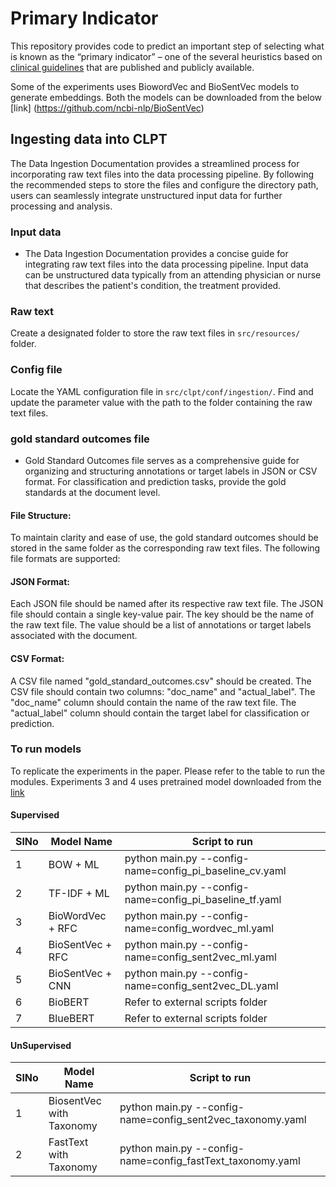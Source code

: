 # Primary Indicator
This repository provides code to predict an important step of selecting
what is known as the “primary indicator” – one
of the several heuristics based on [clinical guidelines](https://www.evicore.com/-/media/files/evicore/clinical-guidelines/solution/cardiology-and-radiology/2020/evicore_spine_eff021420_pub101519_upd012920.pdf) that are published and publicly available.

Some of the experiments uses BiowordVec and BioSentVec models to generate embeddings. Both the models can be downloaded from the below [link] (https://github.com/ncbi-nlp/BioSentVec)


## Ingesting data into CLPT
The Data Ingestion Documentation provides a streamlined process for incorporating raw text files into the data processing pipeline. By following the recommended steps to store the files and configure the directory path, users can seamlessly integrate unstructured input data for further processing and analysis.

### Input data 
- The Data Ingestion Documentation provides a concise guide for integrating raw text files into the data processing pipeline.  Input data can be unstructured data typically from an attending physician or nurse that describes the patient's condition, the treatment provided.

### Raw text
Create a designated folder to store the raw text files in `src/resources/` folder.

### Config file
Locate the YAML configuration file in `src/clpt/conf/ingestion/`.
Find and update the parameter value with the path to the folder containing the raw text files.


### gold standard outcomes file
- Gold Standard Outcomes file serves as a comprehensive guide for organizing and structuring annotations or target labels in JSON or CSV format. For classification and prediction tasks, provide the gold standards at the document level.

#### File Structure:
To maintain clarity and ease of use, the gold standard outcomes should be stored in the same folder as the corresponding raw text files. The following file formats are supported:

#### JSON Format:
Each JSON file should be named after its respective raw text file.
The JSON file should contain a single key-value pair.
The key should be the name of the raw text file.
The value should be a list of annotations or target labels associated with the document.

#### CSV Format:
A CSV file named "gold_standard_outcomes.csv" should be created.
The CSV file should contain two columns: "doc_name" and "actual_label".
The "doc_name" column should contain the name of the raw text file.
The "actual_label" column should contain the target label for classification or prediction.

### To run models
To replicate the experiments in the paper. Please refer to the table to run the modules. Experiments 3 and 4 uses pretrained model downloaded from the [link](https://github.com/ncbi-nlp/BioSentVec)
#### Supervised

| SlNo  | Model Name  | Script to run  |
|-----------|-----------|-----------|
|1|BOW + ML | python main.py  --config-name=config_pi_baseline_cv.yaml |
|2|TF-IDF + ML | python main.py  --config-name=config_pi_baseline_tf.yaml |
|3|BioWordVec + RFC|python main.py  --config-name=config_wordvec_ml.yaml | 
|4|BioSentVec + RFC|python main.py  --config-name=config_sent2vec_ml.yaml | 
|5|BioSentVec + CNN|python main.py  --config-name=config_sent2vec_DL.yaml |
|6|BioBERT|Refer to external scripts folder | 
|7|BlueBERT|Refer to external scripts folder | 

#### UnSupervised

| SlNo  | Model Name  | Script to run  |
|-----------|-----------|-----------|
|1|BiosentVec with Taxonomy| python main.py  --config-name=config_sent2vec_taxonomy.yaml |
|2|FastText with Taxonomy| python main.py  --config-name=config_fastText_taxonomy.yaml |